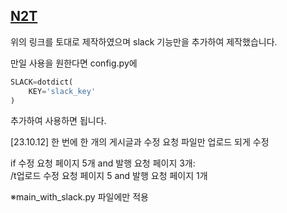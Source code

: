 ## [N2T](https://github.com/jmjeon94/N2T)
위의 링크를 토대로 제작하였으며 slack 기능만을 추가하여 제작했습니다.

만일 사용을 원한다면 config.py에 
```python
SLACK=dotdict(
    KEY='slack_key'
)
```
추가하여 사용하면 됩니다.

[23.10.12]
한 번에 한 개의 게시글과 수정 요청 파일만 업로드 되게 수정

if 수정 요청 페이지 5개 and 발행 요청 페이지 3개:<br>
/t업로드 수정 요청 페이지 5 and 발행 요청 페이지 1개

※main_with_slack.py 파일에만 적용
